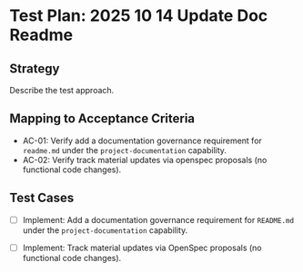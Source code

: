 # Test Plan: 2025 10 14 Update Doc Readme

## Strategy

Describe the test approach.

## Mapping to Acceptance Criteria

- AC-01: Verify add a documentation governance requirement for `readme.md` under the `project-documentation` capability.
- AC-02: Verify track material updates via openspec proposals (no functional code changes).

## Test Cases

- [ ] Implement: Add a documentation governance requirement for `README.md` under the `project-documentation` capability.
- [ ] Implement: Track material updates via OpenSpec proposals (no functional code changes).

